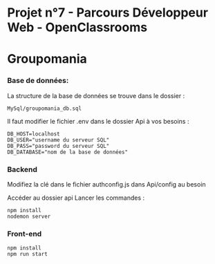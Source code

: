 # Projet n°7 - Parcours Développeur Web - OpenClassrooms
# Groupomania

### Base de données:

La structure de la base de données se trouve dans le dossier :

    MySql/groupomania_db.sql

Il faut modifier le fichier .env dans le dossier Api à vos besoins :

    DB_HOST=localhost
    DB_USER="username du serveur SQL"
    DB_PASS="password du serveur SQL"
    DB_DATABASE="nom de la base de données"

### Backend 

Modifiez la clé dans le fichier authconfig.js dans Api/config au besoin

Accéder au dossier api
Lancer les commandes :

    npm install
    nodemon server

### Front-end 

    npm install
    npm run start
